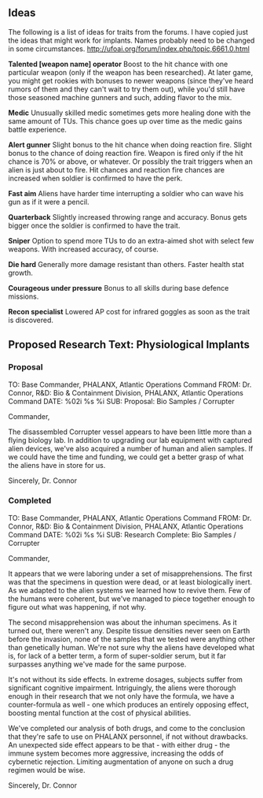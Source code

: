 ## Ideas

The following is a list of ideas for traits from the forums. I have
copied just the ideas that might work for implants. Names probably need
to be changed in some circumstances.
<http://ufoai.org/forum/index.php/topic,6661.0.html>

**Talented \[weapon name\] operator** Boost to the hit chance with one
particular weapon (only if the weapon has been researched). At later
game, you might get rookies with bonuses to newer weapons (since they've
heard rumors of them and they can't wait to try them out), while you'd
still have those seasoned machine gunners and such, adding flavor to the
mix.

**Medic** Unusually skilled medic sometimes gets more healing done with
the same amount of TUs. This chance goes up over time as the medic gains
battle experience.

**Alert gunner** Slight bonus to the hit chance when doing reaction
fire. Slight bonus to the chance of doing reaction fire. Weapon is fired
only if the hit chance is 70% or above, or whatever. Or possibly the
trait triggers when an alien is just about to fire. Hit chances and
reaction fire chances are increased when soldier is confirmed to have
the perk.

**Fast aim** Aliens have harder time interrupting a soldier who can wave
his gun as if it were a pencil.

**Quarterback** Slightly increased throwing range and accuracy. Bonus
gets bigger once the soldier is confirmed to have the trait.

**Sniper** Option to spend more TUs to do an extra-aimed shot with
select few weapons. With increased accuracy, of course.

**Die hard** Generally more damage resistant than others. Faster health
stat growth.

**Courageous under pressure** Bonus to all skills during base defence
missions.

**Recon specialist** Lowered AP cost for infrared goggles as soon as the
trait is discovered.

## Proposed Research Text: Physiological Implants

### Proposal

TO: Base Commander, PHALANX, Atlantic Operations Command FROM: Dr.
Connor, R&D: Bio & Containment Division, PHALANX, Atlantic Operations
Command DATE: %02i %s %i SUB: Proposal: Bio Samples / Corrupter

Commander,

The disassembled Corrupter vessel appears to have been little more than
a flying biology lab. In addition to upgrading our lab equipment with
captured alien devices, we've also acquired a number of human and alien
samples. If we could have the time and funding, we could get a better
grasp of what the aliens have in store for us.

Sincerely, Dr. Connor

### Completed

TO: Base Commander, PHALANX, Atlantic Operations Command FROM: Dr.
Connor, R&D: Bio & Containment Division, PHALANX, Atlantic Operations
Command DATE: %02i %s %i SUB: Research Complete: Bio Samples / Corrupter

Commander,

It appears that we were laboring under a set of misapprehensions. The
first was that the specimens in question were dead, or at least
biologically inert. As we adapted to the alien systems we learned how to
revive them. Few of the humans were coherent, but we've managed to piece
together enough to figure out what was happening, if not why.

The second misapprehension was about the inhuman specimens. As it turned
out, there weren't any. Despite tissue densities never seen on Earth
before the invasion, none of the samples that we tested were anything
other than genetically human. We're not sure why the aliens have
developed what is, for lack of a better term, a form of super-soldier
serum, but it far surpasses anything we've made for the same purpose.

It's not without its side effects. In extreme dosages, subjects suffer
from significant cognitive impairment. Intriguingly, the aliens were
thorough enough in their research that we not only have the formula, we
have a counter-formula as well - one which produces an entirely opposing
effect, boosting mental function at the cost of physical abilities.

We've completed our analysis of both drugs, and come to the conclusion
that they're safe to use on PHALANX personnel, if not without drawbacks.
An unexpected side effect appears to be that - with either drug - the
immune system becomes more aggressive, increasing the odds of cybernetic
rejection. Limiting augmentation of anyone on such a drug regimen would
be wise.

Sincerely, Dr. Connor